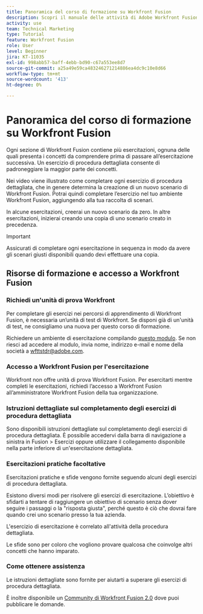 ```yaml
---
title: Panoramica del corso di formazione su Workfront Fusion
description: Scopri il manuale delle attività di Adobe Workfront Fusion e come ottenere un account Workfront Test Drive.
activity: use
team: Technical Marketing
type: Tutorial
feature: Workfront Fusion
role: User
level: Beginner
jira: KT-11035
exl-id: 998abb57-baff-4ebb-bd90-c67a553ee8d7
source-git-commit: a25a49e59ca483246271214886ea4dc9c10e8d66
workflow-type: tm+mt
source-wordcount: '413'
ht-degree: 0%

---
```


# Panoramica del corso di formazione su Workfront Fusion

Ogni sezione di Workfront Fusion contiene più esercitazioni, ognuna delle quali presenta i concetti da comprendere prima di passare all’esercitazione successiva. Un esercizio di procedura dettagliata consente di padroneggiare la maggior parte dei concetti.

Nei video viene illustrato come completare ogni esercizio di procedura dettagliata, che in genere determina la creazione di un nuovo scenario di Workfront Fusion. Potrai quindi completare l’esercizio nel tuo ambiente Workfront Fusion, aggiungendo alla tua raccolta di scenari.

In alcune esercitazioni, creerai un nuovo scenario da zero. In altre esercitazioni, inizierai creando una copia di uno scenario creato in precedenza.

>[!IMPORTANT]
>
>Assicurati di completare ogni esercitazione in sequenza in modo da avere gli scenari giusti disponibili quando devi effettuare una copia.

## Risorse di formazione e accesso a Workfront Fusion

### Richiedi un&#39;unità di prova Workfront

Per completare gli esercizi nei percorsi di apprendimento di Workfront Fusion, è necessaria un’unità di test di Workfront. Se disponi già di un&#39;unità di test, ne consigliamo una nuova per questo corso di formazione.

Richiedere un ambiente di esercitazione compilando [questo modulo](https://forms.office.com/r/f1J8HRGrNY). Se non riesci ad accedere al modulo, invia nome, indirizzo e-mail e nome della società a wfttstdr@adobe.com.

### Accesso a Workfront Fusion per l&#39;esercitazione

Workfront non offre unità di prova Workfront Fusion. Per esercitarti mentre completi le esercitazioni, richiedi l’accesso a Workfront Fusion all’amministratore Workfront Fusion della tua organizzazione.

### Istruzioni dettagliate sul completamento degli esercizi di procedura dettagliata

Sono disponibili istruzioni dettagliate sul completamento degli esercizi di procedura dettagliata. È possibile accedervi dalla barra di navigazione a sinistra in Fusion > Esercizi oppure utilizzare il collegamento disponibile nella parte inferiore di un&#39;esercitazione dettagliata.

### Esercitazioni pratiche facoltative

Esercitazioni pratiche e sfide vengono fornite seguendo alcuni degli esercizi di procedura dettagliata.

Esistono diversi modi per risolvere gli esercizi di esercitazione. L’obiettivo è sfidarti a tentare di raggiungere un obiettivo di scenario senza dover seguire i passaggi o la &quot;risposta giusta&quot;, perché questo è ciò che dovrai fare quando crei uno scenario presso la tua azienda.

L&#39;esercizio di esercitazione è correlato all&#39;attività della procedura dettagliata.

Le sfide sono per coloro che vogliono provare qualcosa che coinvolge altri concetti che hanno imparato.

### Come ottenere assistenza

Le istruzioni dettagliate sono fornite per aiutarti a superare gli esercizi di procedura dettagliata.

È inoltre disponibile un [Community di Workfront Fusion 2.0](https://experienceleaguecommunities.adobe.com/t5/workfront-fusion-2-0/ct-p/workfront-fusion-2) dove puoi pubblicare le domande.
